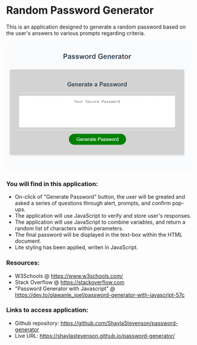 # Random Password Generator
This is an application designed to generate a random password based on the user's answers to various prompts regarding criteria.

![application demo](assets/img/password-gen-demo.png)

### You will find in this application:
* On-click of "Generate Password" button, the user will be greated and asked a series of questions through alert, prompts, and confirm pop-ups.
* The application will use JavaScript to verify and store user's responses.
* The application will use JavaScript to combine variables, and return a random list of characters within perameters. 
* The final password will be displayed in the text-box within the HTML document.
* Lite styling has been applied, writen in JavaScript.

### Resources:
* W3Schools @ https://www.w3schools.com/
* Stack Overflow @ https://stackoverflow.com
* "Password Generator with Javascript" @ https://dev.to/olawanle_joel/password-generator-with-javascript-57c

### Links to access application:
* Github repository: https://github.com/ShaylaStevenson/password-generator
* Live URL: https://shaylastevenson.github.io/password-generator/


